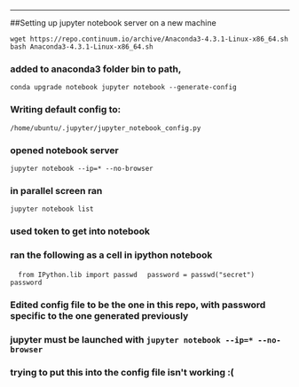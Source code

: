 

------
##Setting up jupyter notebook server on a new machine

`wget https://repo.continuum.io/archive/Anaconda3-4.3.1-Linux-x86_64.sh
bash Anaconda3-4.3.1-Linux-x86_64.sh`
### added to anaconda3 folder bin to path, 
`conda upgrade notebook
jupyter notebook --generate-config`
### Writing default config to: 
`/home/ubuntu/.jupyter/jupyter_notebook_config.py`
### opened notebook server
`jupyter notebook --ip=* --no-browser`
### in parallel screen ran
`jupyter notebook list`
### used token to get into notebook
### ran the following as a cell in ipython notebook
`  from IPython.lib import passwd`
`  password = passwd("secret")`
`  password`

### Edited config file to be the one in this repo, with password specific to the one generated previously

### jupyter must be launched with `jupyter notebook --ip=* --no-browser`
### trying to put this into the config file isn't working :(

